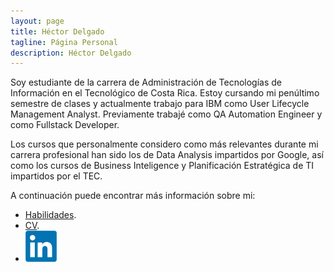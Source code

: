 ```yaml
---
layout: page
title: Héctor Delgado
tagline: Página Personal
description: Héctor Delgado
---
```


Soy estudiante de la carrera de Administración de Tecnologías de Información en el Tecnológico de Costa Rica. Estoy cursando mi penúltimo semestre de clases y actualmente trabajo para IBM como User Lifecycle Management Analyst. Previamente trabajé como QA Automation Engineer y como Fullstack Developer.

Los cursos que personalmente considero como más relevantes durante mi carrera profesional han sido los de Data Analysis impartidos por Google, así como los cursos de Business Inteligence y Planificación Estratégica de TI impartidos por el TEC.

A continuación puede encontrar más información sobre mi:

- [Habilidades](pages/habilidades.md).
- [CV](pages/cv.md).
- [<img src="/assets/linkedin.png" width='50' height='50'>](https://www.linkedin.com/in/hdelgadoa/)

